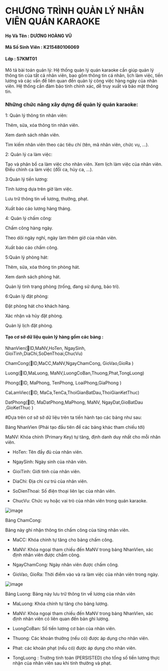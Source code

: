 # CHƯƠNG TRÌNH QUẢN LÝ NHÂN VIÊN QUÁN KARAOKE 
 
 #### Họ Và Tên : DƯƠNG HOÀNG VŨ

#### Mã Số Sinh Viên : K215480106069

#### Lớp :  57KMT01

Mô tả bài toán quản lý: Hệ thống quản lý quán karaoke cần giúp quản lý thông tin của tất cả nhân viên, bao gồm thông tin cá nhân, lịch làm việc, tiền lương và các vấn đề liên quan đến quản lý công việc hàng ngày của nhân viên. Hệ thống cần đảm bảo tính chính xác, dễ truy xuất và bảo mật thông tin.

### Những chức năng xây dựng để quản lý quán karaoke:

1: Quản lý thông tin nhân viên:

Thêm, sửa, xóa thông tin nhân viên.

Xem danh sách nhân viên.

Tìm kiếm nhân viên theo các tiêu chí (tên, mã nhân viên, chức vụ, ...).


2: Quản lý ca làm việc:

Tạo và phân bổ ca làm việc cho nhân viên.
Xem lịch làm việc của nhân viên.
Điều chỉnh ca làm việc (đổi ca, hủy ca, ...).

3:Quản lý tiền lương:

Tính lương dựa trên giờ làm việc.

Lưu trữ thông tin về lương, thưởng, phạt.

Xuất báo cáo lương hàng tháng.


4: Quản lý chấm công:

Chấm công hàng ngày.

Theo dõi ngày nghỉ, ngày làm thêm giờ của nhân viên.

Xuất báo cáo chấm công.


5:Quản lý phòng hát:

Thêm, sửa, xóa thông tin phòng hát.

Xem danh sách phòng hát.

Quản lý tình trạng phòng (trống, đang sử dụng, bảo trì).

6:Quản lý đặt phòng:

Đặt phòng hát cho khách hàng.

Xác nhận và hủy đặt phòng.

 Quản lý lịch đặt phòng.

#### Tạo cơ sở dữ liệu quản lý hàng gồm các bảng :

NhanVien(🔑ID,MaNV,HoTen, NgaySinh, GioiTinh,DiaChi,SoDenThoai,ChucVu)

ChamCong(🔑ID,MaCC,MaNV,NgayChamCong, GioVao,GioRa )

Luong(🔑ID,MaLuong, MaNV,LuongCoBan,Thuong,Phat,TongLuong)

Phong(🔑ID, MaPhong, TenPhong, LoaiPhong,GiaPhong )

CaLamViec(🔑ID, MaCa,TenCa,ThoiGianBatDau,ThoiGianKetThuc)

DatPhong(🔑ID, MaDatPhong,MaPhong, MaNV, NgayDat,GioBatDau ,GioKetThuc )

#Dựa trên cơ sở sở dữ liệu trên ta tiến hành tạo các bảng như sau:

Bảng NhanVien (Phải tạo đầu tiên để các bảng khác tham chiếu tới)

MaNV: Khóa chính (Primary Key) tự tăng, định danh duy nhất cho mỗi nhân viên.
- HoTen: Tên đầy đủ của nhân viên.

- NgaySinh: Ngày sinh của nhân viên.

- GioiTinh: Giới tính của nhân viên.

- DiaChi: Địa chỉ cư trú của nhân viên.
  
- SoDienThoai: Số điện thoại liên lạc của nhân viên.

- ChucVu: Chức vụ hoặc vai trò của nhân viên trong quán karaoke.


![image](https://github.com/hoangvu168/duonghoangvukmt01/assets/169289491/9a7bf524-52ee-4335-ae8e-a2623b6c7173)


Bảng ChamCong:

Bảng này ghi nhận thông tin chấm công của từng nhân viên.
 
- MaCC: Khóa chính tự tăng cho bảng chấm công.

- MaNV: Khóa ngoại tham chiếu đến MaNV trong bảng NhanVien, xác định nhân viên được chấm công.
- NgayChamCong: Ngày nhân viên được chấm công.

- GioVao, GioRa: Thời điểm vào và ra làm việc của nhân viên trong ngày.


![image](https://github.com/hoangvu168/duonghoangvukmt01/assets/169289491/a7d8b0e7-8a00-4706-a9fb-52e9fbef5ed0)


Bảng Luong:
Bảng này lưu trữ thông tin về lương của nhân viên

- MaLuong: Khóa chính tự tăng cho bảng lương.

- MaNV: Khóa ngoại tham chiếu đến MaNV trong bảng NhanVien, xác định nhân viên có liên quan đến bản ghi lương.

- LuongCoBan: Số tiền lương cơ bản của nhân viên.

- Thuong: Các khoản thưởng (nếu có) được áp dụng cho nhân viên.

- Phat: các khoản phạt (nếu có) được áp dụng cho nhân viên.
  
- TongLuong : Trường tính toán (PERSISTED) cho tổng số tiền lương thực nhận của nhân viên sau khi tính thưởng và phạt.



